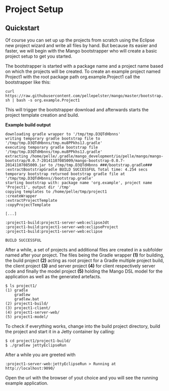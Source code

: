 # Project Setup

## Quickstart

Of course you can set up up the projects from scratch using the Eclipse new project wizard and write all files by hand. But because its easier and faster, we will begin with the Mango bootstrapper who will create a basic project setup to get you started.

The bootstrapper is started with a package name and a project name based on which the projects will be created. To create an example project named Project1 with the root package path org.example.Project1 call the bootstrapper like this:

`curl https://raw.githubusercontent.com/pellepelster/mango/master/bootstrap.sh | bash -s org.example.Project1`

This will trigger the bootstrapper download and afterwards starts the project template creation and build.

**Example build output**
```
downloading gradle wrapper to '/tmp/tmp.D3QTdHbnns'
writing temporary gradle bootstrap file to '/tmp/tmp.D3QTdHbnns/tmp.mu8PPkhs1J.gradle'
executing temporary gradle bootstrap file '/tmp/tmp.D3QTdHbnns/tmp.mu8PPkhs1J.gradle'
extracting /home/pelle/.gradle/mango_development/io/pelle/mango/mango-bootstrap/0.0.7-20141107085009/mango-bootstrap-0.0.7-20141107085009.jar to /tmp/tmp.D3QTdHbnns ###/bootstrap.gradle### :extractBootstrapGradle BUILD SUCCESSFUL Total time: 4.254 secs
temporary bootstrap returned bootstrap gradle file at '/tmp/tmp.D3QTdHbnns//bootstrap.gradle'
starting bootstrap with: package name 'org.example', project name 'Project1', output dir '/tmp'
copying templates to /home/pelle/tmp/project1
:createWrapper
:extractProjectTemplate
:copyProjectTemplate

[...]

:project1-build:project1-server-web:eclipseJdt
:project1-build:project1-server-web:eclipseProject
:project1-build:project1-server-web:eclipse

BUILD SUCCESSFUL
```

After a while, a set of projects and additional files are created in a subfolder named after your project. The files being the Gradle wrapper **(1)** for building, the build project **(2)** acting as root project for a Gradle multiple project build, the client project **(3)** and server project **(4)** for client respectively server code and finally the model project **(5)** holding the Mango DSL model for the application as well as the generated artefacts.

```
$ ls project1/
(1) gradle
    gradlew
    gradlew.bat
(2) project1-build/
(3) project1-client/
(4) project1-server-web/
(5) project1-model/
```
To check if everything works, change into the build project directory, build the project and start it in a Jetty container by calling:

```
$ cd project1/project1-build/
$ ./gradlew jettyEclipseRun
```

After a while you are greeted with

```
:project1-server-web:jettyEclipseRun > Running at http://localhost:9090/
```

Open the url with the browser of yout choice and you will see the running example application.
